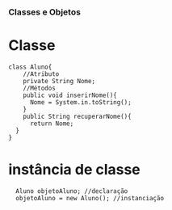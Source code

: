 ### Classes e Objetos

# Classe

    class Aluno{
        //Atributo
        private String Nome;
        //Métodos
        public void inserirNome(){
          Nome = System.in.toString();
        }
        public String recuperarNome(){
          return Nome;
      }
    }
  # instância de classe

      Aluno objetoAluno; //declaração
      objetoAluno = new Aluno(); //instanciação
